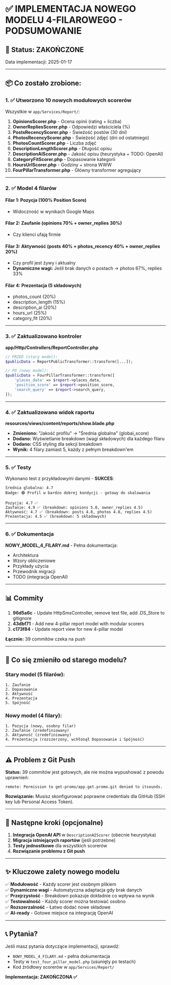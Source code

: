 # ✅ IMPLEMENTACJA NOWEGO MODELU 4-FILAROWEGO - PODSUMOWANIE

## 🎯 Status: **ZAKOŃCZONE**

Data implementacji: 2025-01-17

---

## 📦 Co zostało zrobione:

### 1. ✅ Utworzono 10 nowych modułowych scorerów

Wszystkie w `app/Services/Report/`:

1. **OpinionsScorer.php** - Ocena opinii (rating + liczba)
2. **OwnerRepliesScorer.php** - Odpowiedzi właściciela (%)
3. **PostsRecencyScorer.php** - Świeżość postów (30 dni)
4. **PhotosRecencyScorer.php** - Świeżość zdjęć (dni od ostatniego)
5. **PhotosCountScorer.php** - Liczba zdjęć
6. **DescriptionLengthScorer.php** - Długość opisu
7. **DescriptionAIScorer.php** - Jakość opisu (heurystyka + TODO: OpenAI)
8. **CategoryFitScorer.php** - Dopasowanie kategorii
9. **HoursUrlScorer.php** - Godziny + strona WWW
10. **FourPillarTransformer.php** - Główny transformer agregujący

---

### 2. ✅ Model 4 filarów

#### **Filar 1: Pozycja** (100% Position Score)
- Widoczność w wynikach Google Maps

#### **Filar 2: Zaufanie** (opinions 70% + owner_replies 30%)
- Czy klienci ufają firmie

#### **Filar 3: Aktywność** (posts 40% + photos_recency 40% + owner_replies 20%)
- Czy profil jest żywy i aktualny
- **Dynamiczne wagi:** Jeśli brak danych o postach → photos 67%, replies 33%

#### **Filar 4: Prezentacja** (5 składowych)
- photos_count (20%)
- description_length (15%)
- description_ai (20%)
- hours_url (25%)
- category_fit (20%)

---

### 3. ✅ Zaktualizowano kontroler

**app/Http/Controllers/ReportController.php**

```php
// PRZED (stary model):
$publicData = ReportPublicTransformer::transform([...]);

// PO (nowy model):
$publicData = FourPillarTransformer::transform([
    'places_data' => $report->places_data,
    'position_score' => $report->position_score,
    'search_query' => $report->search_query,
]);
```

---

### 4. ✅ Zaktualizowano widok raportu

**resources/views/content/reports/show.blade.php**

- **Zmieniono:** "Jakość profilu" → "Średnia globalna" (global_score)
- **Dodano:** Wyświetlanie breakdown (wagi składowych) dla każdego filaru
- **Dodano:** CSS styling dla sekcji breakdown
- **Wynik:** 4 filary zamiast 5, każdy z pełnym breakdown'em

---

### 5. ✅ Testy

Wykonano test z przykładowymi danymi - **SUKCES**:
```
Średnia globalna: 4.7
Badge: 🟢 Profil w bardzo dobrej kondycji - gotowy do skalowania

Pozycja: 4.7 ✅
Zaufanie: 4.9 ✅ (breakdown: opinions 5.0, owner_replies 4.5)
Aktywność: 4.7 ✅ (breakdown: posts 4.8, photos 4.8, replies 4.5)
Prezentacja: 4.5 ✅ (breakdown: 5 składowych)
```

---

### 6. ✅ Dokumentacja

**NOWY_MODEL_4_FILARY.md** - Pełna dokumentacja:
- Architektura
- Wzory obliczeniowe
- Przykłady użycia
- Przewodnik migracji
- TODO (integracja OpenAI)

---

## 📊 Commity

1. **96d5a6c** - Update HttpSmsController, remove test file, add .DS_Store to gitignore
2. **43dbf71** - Add new 4-pillar report model with modular scorers
3. **c173f84** - Update report view for new 4-pillar model

**Łącznie:** 39 commitów czeka na push

---

## 🔄 Co się zmieniło od starego modelu?

### Stary model (5 filarów):
```
1. Zaufanie
2. Dopasowanie
3. Aktywność
4. Prezentacja
5. Spójność
```

### Nowy model (4 filary):
```
1. Pozycja (nowy, osobny filar)
2. Zaufanie (zredefiniowany)
3. Aktywność (zredefiniowany)
4. Prezentacja (rozszerzony, wchłonął Dopasowanie i Spójność)
```

---

## ⚠️ Problem z Git Push

**Status:** 39 commitów jest gotowych, ale nie można wypushować z powodu uprawnień:
```
remote: Permission to get-promo/app.get.promo.git denied to itsounds.
```

**Rozwiązanie:** Musisz skonfigurować poprawne credentials dla GitHub (SSH key lub Personal Access Token).

---

## 🚀 Następne kroki (opcjonalne)

1. **Integracja OpenAI API** w `DescriptionAIScorer` (obecnie heurystyka)
2. **Migracja istniejących raportów** (jeśli potrzebne)
3. **Testy jednostkowe** dla wszystkich scorerów
4. **Rozwiązanie problemu z Git push**

---

## ✨ Kluczowe zalety nowego modelu

✅ **Modułowość** - Każdy scorer jest osobnym plikiem  
✅ **Dynamiczne wagi** - Automatyczna adaptacja gdy brak danych  
✅ **Przejrzystość** - Breakdown pokazuje dokładnie co wpływa na wynik  
✅ **Testowalność** - Każdy scorer można testować osobno  
✅ **Rozszerzalność** - Łatwo dodać nowe składowe  
✅ **AI-ready** - Gotowe miejsce na integrację OpenAI  

---

## 📞 Pytania?

Jeśli masz pytania dotyczące implementacji, sprawdź:
- `NOWY_MODEL_4_FILARY.md` - pełna dokumentacja
- Testy w `test_four_pillar_model.php` (usunięty po testach)
- Kod źródłowy scorerów w `app/Services/Report/`

**Implementacja: ZAKOŃCZONA ✅**

